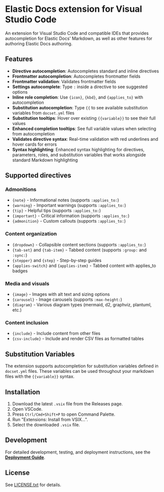 # Elastic Docs extension for Visual Studio Code

An extension for Visual Studio Code and compatible IDEs that provides autocompletion for Elastic Docs' Markdown, as well as other features for authoring Elastic Docs authoring.

## Features

- **Directive autocompletion**: Autocompletes standard and inline directives
- **Frontmatter autocompletion**: Autocompletes frontmatter fields
- **Frontmatter validation**: Validates frontmatter fields
- **Settings autocomplete**: Type `:` inside a directive to see suggested options
- **Inline role completion**: Use `{icon}`, `{kbd}`, and `{applies_to}` with autocompletion
- **Substitution autocompletion**: Type `{{` to see available substitution variables from `docset.yml` files
- **Substitution tooltips**: Hover over existing `{{variable}}` to see their full values
- **Enhanced completion tooltips**: See full variable values when selecting from autocompletion
- **Validates directive syntax**: Real-time validation with red underlines and hover cards for errors
- **Syntax highlighting**: Enhanced syntax highlighting for directives, parameters, roles, and substitution variables that works alongside standard Markdown highlighting

## Supported directives

### Admonitions
- `{note}` - Informational notes (supports `:applies_to:`)
- `{warning}` - Important warnings (supports `:applies_to:`)
- `{tip}` - Helpful tips (supports `:applies_to:`)
- `{important}` - Critical information (supports `:applies_to:`)
- `{admonition}` - Custom callouts (supports `:applies_to:`)

### Content organization
- `{dropdown}` - Collapsible content sections (supports `:applies_to:`)
- `{tab-set}` and `{tab-item}` - Tabbed content (supports `:group:` and `:sync:`)
- `{stepper}` and `{step}` - Step-by-step guides
- `{applies-switch}` and `{applies-item}` - Tabbed content with applies_to badges

### Media and visuals
- `{image}` - Images with alt text and sizing options
- `{carousel}` - Image carousels (supports `:max-height:`)
- `{diagram}` - Various diagram types (mermaid, d2, graphviz, plantuml, etc.)

### Content inclusion
- `{include}` - Include content from other files
- `{csv-include}` - Include and render CSV files as formatted tables

## Substitution Variables

The extension supports autocompletion for substitution variables defined in `docset.yml` files. These variables can be used throughout your markdown files with the `{{variable}}` syntax.

## Installation

1. Download the latest `.vsix` file from the Releases page.
2. Open VSCode.
3. Press `Ctrl/Cmd+Shift+P` to open Command Palette.
4. Run "Extensions: Install from VSIX...".
5. Select the downloaded `.vsix` file.

## Development

For detailed development, testing, and deployment instructions, see the **[Deployment Guide](docs/deployment-guide.md)**.

## License

See [LICENSE.txt](LICENSE.txt) for details.